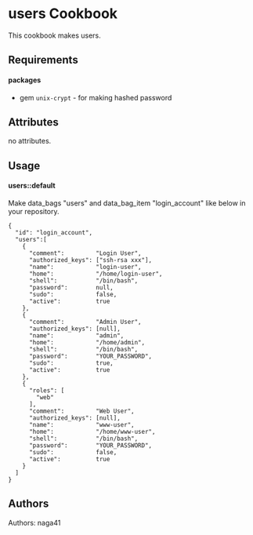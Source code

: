 users Cookbook
==============

This cookbook makes users.

Requirements
------------

#### packages
- gem `unix-crypt` - for making hashed password

Attributes
----------

no attributes.

Usage
-----
#### users::default

Make data_bags "users" and data_bag_item "login_account" like below in your repository.

```json.
{
  "id": "login_account",
  "users":[
    {
      "comment":         "Login User",
      "authorized_keys": ["ssh-rsa xxx"],
      "name":            "login-user",
      "home":            "/home/login-user",
      "shell":           "/bin/bash",
      "password":        null,
      "sudo":            false,
      "active":          true
    },
    {
      "comment":         "Admin User",
      "authorized_keys": [null],
      "name":            "admin",
      "home":            "/home/admin",
      "shell":           "/bin/bash",
      "password":        "YOUR_PASSWORD",
      "sudo":            true,
      "active":          true
    },
    {
      "roles": [
        "web"
      ],
      "comment":         "Web User",
      "authorized_keys": [null],
      "name":            "www-user",
      "home":            "/home/www-user",
      "shell":           "/bin/bash",
      "password":        "YOUR_PASSWORD",
      "sudo":            false,
      "active":          true
    }
  ]
}
```

Authors
-------------------
Authors: naga41
